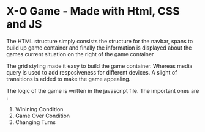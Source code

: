 # X-O Game - Made with Html, CSS and JS

The HTML structure simply consists the structure for the navbar, spans to build up game container and finally the information is displayed about the games current situation on the right of the game container

The grid styling made it easy to build the game container. Whereas media query is used to add resposiveness for different devices. A slight of transitions is added to make the game appealing.

The logic of the game is written in the javascript file. The important ones are :
1. Winining Condition
2. Game Over Condition
3. Changing Turns